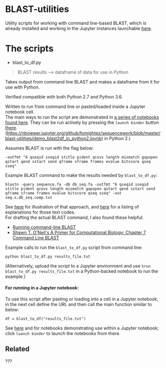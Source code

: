 # BLAST-utilities

Utility scripts for working with command line-based BLAST, which is already installed and working in the Jupyter instances launchable [here](https://github.com/fomightez/qgrid-notebooks).

# The scripts

* blast_to_df.py
> BLAST results --> dataframe of data for use in Python

Takes output from command line BLAST and makes a dataframe from it for use with Python.

Verified compatible with both Python 2.7 and Python 3.6.

Written to run from command line or pasted/loaded inside a Jupyter notebook cell.  
The main ways to run the script are demonstrated in [a series of notebooks found here](https://github.com/fomightez/blast-binder). They can be run actively by pressing the `launch binder` button [there](https://github.com/fomightez/blast-binder). (https://nbviewer.jupyter.org/github/fomightez/sequencework/blob/master/blast-utilities/demo_blast2df_in_python2.ipynb) in Python 2.)

Assumes BLAST is run with the flag below:
```
-outfmt "6 qseqid sseqid stitle pident qcovs length mismatch gapopen qstart qend sstart send qframe sframe frames evalue bitscore qseq sseq"
```
Example BLAST command to make the results needed by `blast_to_df.py`:
```
blastn -query sequence.fa -db db_seq.fa -outfmt "6 qseqid sseqid stitle pident qcovs length mismatch gapopen qstart qend sstart send qframe sframe frames evalue bitscore qseq sseq" -out seq.x.db_seq.comp.txt
```

See [here](https://medium.com/@auguste.dutcher/turn-blast-results-into-a-presence-absence-matrix-cc44429c814) for illustration of that approach, and [here](https://blastedbio.blogspot.com/2014/11/column-headers-in-blast-tabular-and-csv.html) for a listing of explanations for those text codes.  
For drafting the actual BLAST command, I also found these helpful:

- [Running command-line BLAST](https://angus.readthedocs.io/en/2017/running-command-line-blast.html) 
- [Shawn  T. O’Neil's A Primer for Computational Biology: Chapter 7 Command Line BLAST](http://library.open.oregonstate.edu/computationalbiology/chapter/command-line-blast/)


Example calls to run the `blast_to_df.py` script from command line:
```
python blast_to_df.py results_file.txt
```

(Alternatively, upload the script to a Jupyter environment and use `%run blast_to_df.py results_file.txt` in a Python-backed notebook to run the example.)




#### For running in a Jupyter notebook:

To use this script after pasting or loading into a cell in a Jupyter notebook, in the next cell define the URL and then call the main function similar to below:
```
df = blast_to_df("results_file.txt")
```
See [here](https://git.io/vh8M7) and for notebooks demonstrating use within a Jupyter notebook; click `luanch binder` to launch the notebooks from there.


Related
-------

???
